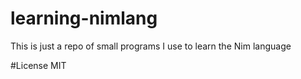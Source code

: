 # learning-nimlang
This is just a repo of small programs I use to learn the Nim language

#License
MIT